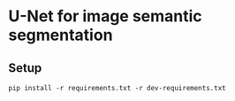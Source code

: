 # U-Net for image semantic segmentation

## Setup

```
pip install -r requirements.txt -r dev-requirements.txt
```
